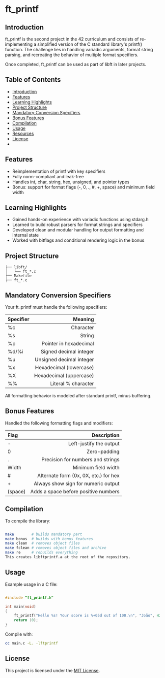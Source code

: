 # ft_printf

## Introduction
ft_printf is the second project in the 42 curriculum and consists of re-implementing a simplified version of the C standard library's printf() function. The challenge lies in handling variadic arguments, format string parsing, and recreating the behavior of multiple format specifiers.

Once completed, ft_printf can be used as part of libft in later projects.

## Table of Contents
- [Introduction](#introduction)
- [Features](#features)
- [Learning Highlights](#learning-highlights)
- [Project Structure](#project-structure)
- [Mandatory Conversion Specifiers](#mandatory-conversion-specifiers)
- [Bonus Features](#bonus-features)
- [Compilation](#compilation)
- [Usage](#usage)
- [Resources](#resources)
- [License](#license)
- 
## Features
- Reimplementation of printf with key specifiers
- Fully norm-compliant and leak-free
- Handles int, char, string, hex, unsigned, and pointer types
- Bonus: support for format flags (-, 0, ., #, +, space) and minimum field width

## Learning Highlights
- Gained hands-on experience with variadic functions using stdarg.h
- Learned to build robust parsers for format strings and specifiers
- Developed clean and modular handling for output formatting and internal state
- Worked with bitflags and conditional rendering logic in the bonus

## Project Structure
```
├── libft/
│   └── ft_*.c
├── Makefile
├── ft_*.c
```
## Mandatory Conversion Specifiers
Your ft_printf must handle the following specifiers:

| Specifier             | Meaning      |
|:-----------------|-----------------:|
|%c	 | Character|
|%s	| String|
|%p	| Pointer in hexadecimal|
|%d/%i	|Signed decimal integer|
|%u	|Unsigned decimal integer|
|%x	|Hexadecimal (lowercase)|
|%X	|Hexadecimal (uppercase)|
|%%	|Literal % character|

All formatting behavior is modeled after standard printf, minus buffering.

## Bonus Features
Handled the following formatting flags and modifiers:

| Flag             | Description      |
|:-----------------|-----------------:|
| -                |	Left-justify the output |
| 0                | 	Zero-padding     |
| .                | Precision for numbers and strings     |
| Width            | Minimum field width    |
| #                | Alternate form (0x, 0X, etc.) for hex    |
| +                | Always show sign for numeric output    |
| (space)          | Adds a space before positive numbers     |

## Compilation
To compile the library:

```bash

make        # builds mandatory part
make bonus  # builds with bonus features
make clean  # removes object files
make fclean # removes object files and archive
make re     # rebuilds everything
This creates libftprintf.a at the root of the repository.
```
## Usage
Example usage in a C file:

```c

#include "ft_printf.h"

int main(void)
{
    ft_printf("Hello %s! Your score is %+05d out of 100.\n", "João", 42);
    return (0);
}
```
Compile with:

```bash
cc main.c -L. -lftprintf
```
## License
This project is licensed under the [MIT License](LICENSE).

